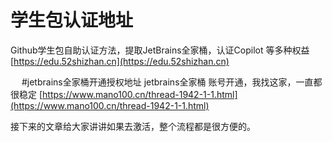 # 学生包认证地址
Github学生包自助认证方法，提取JetBrains全家桶，认证Copilot 等多种权益
[https://edu.52shizhan.cn](https://edu.52shizhan.cn)

&emsp;
#jetbrains全家桶开通授权地址
jetbrains全家桶 账号开通，我找这家，一直都很稳定
[https://www.mano100.cn/thread-1942-1-1.html](https://www.mano100.cn/thread-1942-1-1.html)

接下来的文章给大家讲讲如果去激活，整个流程都是很方便的。


